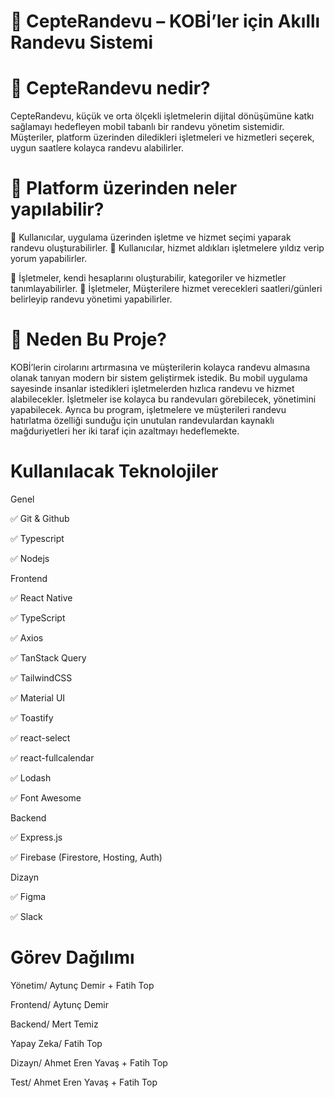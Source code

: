 


# 📱 CepteRandevu – KOBİ’ler için Akıllı Randevu Sistemi




# 💼 CepteRandevu nedir?

CepteRandevu, küçük ve orta ölçekli işletmelerin dijital dönüşümüne katkı sağlamayı hedefleyen mobil tabanlı bir randevu yönetim sistemidir.
Müşteriler, platform üzerinden diledikleri işletmeleri ve hizmetleri seçerek, uygun saatlere kolayca randevu alabilirler.




# 📱 Platform üzerinden neler yapılabilir?

📌 Kullanıcılar, uygulama üzerinden işletme ve hizmet seçimi yaparak randevu oluşturabilirler.
🌟 Kullanıcılar, hizmet aldıkları işletmelere yıldız verip yorum yapabilirler.


🧩 İşletmeler, kendi hesaplarını oluşturabilir, kategoriler ve hizmetler tanımlayabilirler.
📆 İşletmeler, Müşterilere hizmet verecekleri saatleri/günleri belirleyip randevu yönetimi yapabilirler.




# 🎯 Neden Bu Proje?
KOBİ’lerin cirolarını artırmasına ve müşterilerin kolayca randevu almasına olanak tanıyan modern bir sistem geliştirmek istedik. Bu mobil uygulama sayesinde
insanlar istedikleri işletmelerden hızlıca randevu ve hizmet alabilecekler. 
İşletmeler ise kolayca bu randevuları görebilecek, yönetimini yapabilecek. Ayrıca bu program, işletmelere ve müşterileri randevu hatırlatma özelliği sunduğu için unutulan randevulardan kaynaklı mağduriyetleri her iki taraf için azaltmayı
hedeflemekte.



# Kullanılacak Teknolojiler


Genel

✅ Git & Github

✅ Typescript

✅ Nodejs

Frontend

✅ React Native

✅ TypeScript

✅ Axios

✅ TanStack Query

✅ TailwindCSS

✅ Material UI

✅ Toastify

✅ react-select

✅ react-fullcalendar

✅ Lodash

✅ Font Awesome


Backend

✅ Express.js

✅ Firebase (Firestore, Hosting, Auth)


Dizayn

✅ Figma

✅ Slack


# Görev Dağılımı

Yönetim/ Aytunç Demir + Fatih Top 

Frontend/ Aytunç Demir

Backend/ Mert Temiz

Yapay Zeka/ Fatih Top

Dizayn/ Ahmet Eren Yavaş + Fatih Top

Test/ Ahmet Eren Yavaş + Fatih Top



